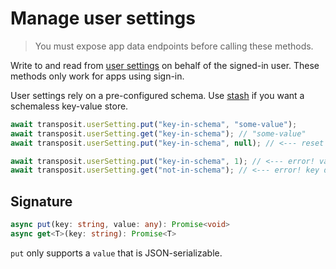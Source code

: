 # Manage user settings

> You must expose app data endpoints before calling these methods.

Write to and read from [user settings](https://www.transposit.com/docs/building/user-config/#user-settings-schema) on behalf of the signed-in user. These methods only work for apps using sign-in.

User settings rely on a pre-configured schema. Use [stash](./stash.md) if you want a schemaless key-value store.

```javascript
await transposit.userSetting.put("key-in-schema", "some-value");
await transposit.userSetting.get("key-in-schema"); // "some-value"
await transposit.userSetting.put("key-in-schema", null); // <--- reset to default value

await transposit.userSetting.put("key-in-schema", 1); // <--- error! value is wrong type
await transposit.userSetting.get("not-in-schema"); // <--- error! key does not exist
```

## Signature

```typescript
async put(key: string, value: any): Promise<void>
async get<T>(key: string): Promise<T>
```

`put` only supports a `value` that is JSON-serializable.